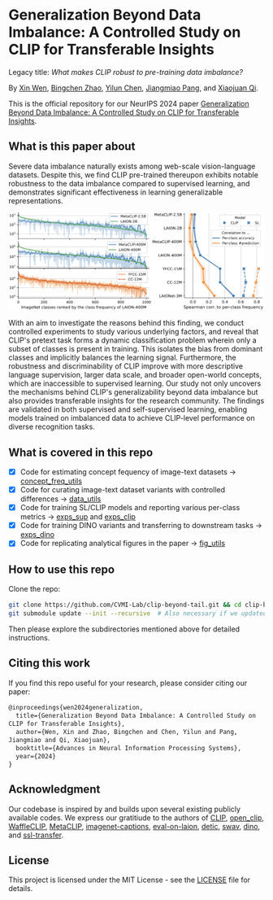 # Generalization Beyond Data Imbalance: A Controlled Study on CLIP for Transferable Insights

Legacy title: *What makes CLIP robust to pre-training data imbalance?*

By [Xin Wen](https://wen-xin.info),  [Bingchen Zhao](https://bzhao.me), [Yilun Chen](https://yilunchen.com/about/), [Jiangmiao Pang](https://oceanpang.github.io/), and [Xiaojuan Qi](https://xjqi.github.io/).

This is the official repository for our NeurIPS 2024 paper [Generalization Beyond Data Imbalance: A Controlled Study on CLIP for Transferable Insights](https://arxiv.org/abs/2405.21070).

## What is this paper about
Severe data imbalance naturally exists among web-scale vision-language datasets. Despite this, we find CLIP pre-trained thereupon exhibits notable robustness to the data imbalance compared to supervised learning, and demonstrates significant effectiveness in learning generalizable representations.

![framework](.github/teaser.png)

With an aim to investigate the reasons behind this finding, we conduct controlled experiments to study various underlying factors, and reveal that CLIP's pretext task forms a dynamic classification problem wherein only a subset of classes is present in training. This isolates the bias from dominant classes and implicitly balances the learning signal.
Furthermore, the robustness and discriminability of CLIP improve with more descriptive language supervision, larger data scale, and broader open-world concepts, which are inaccessible to supervised learning.
Our study not only uncovers the mechanisms behind CLIP's generalizability beyond data imbalance but also provides transferable insights for the research community. The findings are validated in both supervised and self-supervised learning, enabling models trained on imbalanced data to achieve CLIP-level performance on diverse recognition tasks.

## What is covered in this repo

- [x] Code for estimating concept fequency of image-text datasets → [concept_freq_utils](./concept_freq_utils/)  
- [x] Code for curating image-text dataset variants with controlled differences → [data_utils](./data_utils/)
- [x] Code for training SL/CLIP models and reporting various per-class metrics → [exps_sup](./exps_sup/) and [exps_clip](./exps_clip/)
- [x] Code for training DINO variants and transferring to downstream tasks → [exps_dino](./exps_dino/)
- [x] Code for replicating analytical figures in the paper → [fig_utils](./fig_utils/)

## How to use this repo

Clone the repo:

```bash
git clone https://github.com/CVMI-Lab/clip-beyond-tail.git && cd clip-beyond-tail
git submodule update --init --recursive  # Also necessary if we updated any submodules
```

Then please explore the subdirectories mentioned above for detailed instructions.

## Citing this work

If you find this repo useful for your research, please consider citing our paper:

```
@inproceedings{wen2024generalization,
  title={Generalization Beyond Data Imbalance: A Controlled Study on CLIP for Transferable Insights},
  author={Wen, Xin and Zhao, Bingchen and Chen, Yilun and Pang, Jiangmiao and Qi, Xiaojuan},
  booktitle={Advances in Neural Information Processing Systems},
  year={2024}
}
```

## Acknowledgment

Our codebase is inspired by and builds upon several existing publicly available codes. We express our gratitiude to the authors of [CLIP](https://github.com/openai/CLIP), [open_clip](https://github.com/mlfoundations/open_clip), [WaffleCLIP](https://github.com/ExplainableML/WaffleCLIP), [MetaCLIP](https://github.com/facebookresearch/MetaCLIP), [imagenet-captions](https://github.com/mlfoundations/imagenet-captions), [eval-on-laion](https://github.com/alishiraliGit/eval-on-laion), [detic](https://github.com/facebookresearch/detic), [swav](https://github.com/facebookresearch/swav), [dino](https://github.com/facebookresearch/dino), and [ssl-transfer](https://github.com/linusericsson/ssl-transfer).

## License
This project is licensed under the MIT License - see the [LICENSE](LICENSE) file for details.
